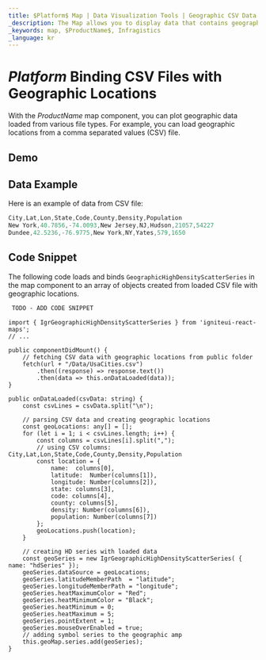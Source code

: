 ```yaml
---
title: $Platform$ Map | Data Visualization Tools | Geographic CSV Data | Infragistics
_description: The Map allows you to display data that contains geographic locations from view models or geographic locations loaded from CSV files. View the demo, dependencies, usage and toolbar for more information.
_keywords: map, $ProductName$, Infragistics
_language: kr
---
```


# $Platform$ Binding CSV Files with Geographic Locations

With the $ProductName$ map component, you can plot geographic data loaded from various file types. For example, you can load geographic locations from a comma separated values (CSV) file.

## Demo


<code-view style="height: 400px"
           data-demos-base-url="{environment:dvDemosBaseUrl}"
           iframe-src="{environment:dvDemosBaseUrl}/maps/geo-map-binding-data-csv"  >
</code-view>

<div class="divider--half"></div>


## Data Example
Here is an example of data from CSV file:

```ts
City,Lat,Lon,State,Code,County,Density,Population
New York,40.7856,-74.0093,New Jersey,NJ,Hudson,21057,54227
Dundee,42.5236,-76.9775,New York,NY,Yates,579,1650
```

## Code Snippet
The following code loads and binds `GeographicHighDensityScatterSeries` in the map component to an array of objects created from loaded CSV file with geographic locations.


```html
 TODO - ADD CODE SNIPPET
```

```tsx
import { IgrGeographicHighDensityScatterSeries } from 'igniteui-react-maps';
// ...

public componentDidMount() {
    // fetching CSV data with geographic locations from public folder
    fetch(url + "/Data/UsaCities.csv")
        .then((response) => response.text())
        .then(data => this.onDataLoaded(data));
}

public onDataLoaded(csvData: string) {
    const csvLines = csvData.split("\n");

    // parsing CSV data and creating geographic locations
    const geoLocations: any[] = [];
    for (let i = 1; i < csvLines.length; i++) {
        const columns = csvLines[i].split(",");
        // using CSV columns: City,Lat,Lon,State,Code,County,Density,Population
        const location = {
            name:  columns[0],
            latitude:  Number(columns[1]),
            longitude: Number(columns[2]),
            state: columns[3],
            code: columns[4],
            county: columns[5],
            density: Number(columns[6]),
            population: Number(columns[7])
        };
        geoLocations.push(location);
    }

    // creating HD series with loaded data
    const geoSeries = new IgrGeographicHighDensityScatterSeries( { name: "hdSeries" });
    geoSeries.dataSource = geoLocations;
    geoSeries.latitudeMemberPath  = "latitude";
    geoSeries.longitudeMemberPath = "longitude";
    geoSeries.heatMaximumColor = "Red";
    geoSeries.heatMinimumColor = "Black";
    geoSeries.heatMinimum = 0;
    geoSeries.heatMaximum = 5;
    geoSeries.pointExtent = 1;
    geoSeries.mouseOverEnabled = true;
    // adding symbol series to the geographic amp
    this.geoMap.series.add(geoSeries);
}

```

